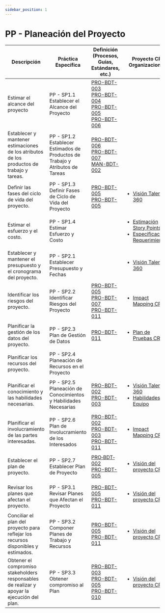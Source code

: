 ```yaml
---
sidebar_position: 1
---
```


# PP - Planeación del Proyecto

| Descripción| Práctica Específica | Definición (Procesos, Guías, Estándares, etc.) | Proyecto CR Organizacional | Proyecto Zeitgeist | Proyecto Departamental |
| ---------- | ------------------- | ---------------------------------------------- | -------------------------- | ------------------ | ---------------------- |
| Estimar el alcance del proyecto | PP - SP1.1 Establecer el Alcance del Proyecto | [PRO-BDT-003](https://black-dot-2024.github.io/docs/procesos/pro-bdt-003)<br/>[PRO-BDT-004](https://black-dot-2024.github.io/docs/procesos/pro-bdt-004)<br/>[PRO-BDT-005](https://black-dot-2024.github.io/docs/procesos/pro-bdt-005)<br/>[PRO-BDT-006](https://black-dot-2024.github.io/docs/procesos/pro-bdt-006) ||||
| Establecer y mantener estimaciones de los atributos de los productos de trabajo y tareas. | PP - SP1.2 Establecer Estimados de Productos de Trabajo y Atributos de Tareas | [PRO-BDT-006](https://black-dot-2024.github.io/docs/procesos/pro-bdt-006)<br/>[PRO-BDT-007](https://black-dot-2024.github.io/docs/procesos/pro-bdt-007)<br/>[MAN-BDT-002](https://black-dot-2024.github.io/docs/manuales/man-bdt-002)||||
| Definir las fases del ciclo de vida del proyecto.| PP - SP1.3 Definir Fases de Ciclo de Vida del Proyecto | [PRO-BDT-005](https://black-dot-2024.github.io/docs/procesos/pro-bdt-005)<br/>[PRO-BDT-005](https://black-dot-2024.github.io/docs/procesos/pro-bdt-005)| <ul><li>[Visión Talent 360](https://black-dot-2024.github.io/docs/cr/vision-proyecto-cr)</li></ul> | <ul><li>[Visión Link Bridge](https://black-dot-2024.github.io/docs/zeitgeist/vision-proyecto-ZG)</li></ul>||
| Estimar el esfuerzo y el costo. | PP - SP1.4 Estimar Esfuerzo y Costo || <ul><li>[Estimación Story Points](https://docs.google.com/spreadsheets/d/1lNOVNnsdsVJek45aO1toTt4Lu7ilCMPdROHOZuUJelY/edit?usp=sharing)</li><li>[Especificación Requerimientos](https://docs.google.com/document/d/1hI8OAU9Ew45tZoit4cKFguI77ariTvotBL8Udo071mU/edit)</li></ul> | <ul><li>[PVG Zeitgeist](https://docs.google.com/spreadsheets/d/1OztJ9xOr7IbeKYa5hAtZXQzR3f2LZphNfgC23aanGpI/edit?usp=sharing)</li><li>[Especificación Requerimientos](https://docs.google.com/document/d/1j7CtRqzuAebw2_GAww44feldwdizBmAH_09C2hNYo3M/edit)</li></ul> |<ul><li>[WBS Requerimientos](https://drive.google.com/file/d/19dlRblWGMko3MZnHVwAu8GvEydhHw7jE/view?usp=sharing)</li></ul>|
| Establecer y mantener el presupuesto y el cronograma del proyecto.| PP - SP2.1 Establecer Presupuesto y Fechas|| <ul><li>[Visión Talent 360](https://black-dot-2024.github.io/docs/cr/vision-proyecto-cr)</li></ul>| <ul><li>[Visión Link Bridge](https://black-dot-2024.github.io/docs/zeitgeist/vision-proyecto-ZG)</li></ul> ||
| Identificar los riesgos del proyecto. | PP - SP2.2 Identificar Riesgos del Proyecto | [PRO-BDT-005](https://black-dot-2024.github.io/docs/procesos/pro-bdt-005) <br/> [PRO-BDT-007](https://black-dot-2024.github.io/docs/procesos/pro-bdt-007) <br/> [PRO-BDT-011](https://black-dot-2024.github.io/docs/procesos/pro-bdt-011) | <ul><li>[Impact Mapping CR](https://black-dot-2024.github.io/docs/cr/impact-mapping-cr)</li></ul> | <ul><li>[Impact Mapping Zeitgeist](https://black-dot-2024.github.io/docs/zeitgeist/imapactMappingZG)</li><li>[Plan de riesgo](https://docs.google.com/document/d/12so_aS0lc8S0RLFQ93WE19WfS5P1stKc-y-GkQZwHY8/edit#heading=h.egtxurfjw21d)</li></ul> |<ul><li>[Matriz de Riesgos](https://docs.google.com/spreadsheets/d/1qlkNWrnsY4GdnN6vlMMmOpeQMdMY4EydTHZ9DmPvUGE/edit#gid=1756945596)</li></ul> |
| Planificar la gestión de los datos del proyecto. | PP - SP2.3 Plan de Gestión de Datos | [PRO-BDT-011](https://black-dot-2024.github.io/docs/procesos/pro-bdt-011) | <ul><li>[Plan de Pruebas CR](https://black-dot-2024.github.io/docs/cr/cr-testplan)</li></ul> | <ul><li>[Plan de Pruebas Zeitgeist](https://black-dot-2024.github.io/docs/cr/cr-testplan)</li></ul>||
| Planificar los recursos del proyecto.| PP - SP2.4 Planeación de Recursos en el Proyecto|||||
| Planificar el conocimiento y las habilidades necesarias. | PP - SP2.5 Planeación de Conocimientos y Habilidades Necesarias | [PRO-BDT-002](https://black-dot-2024.github.io/docs/procesos/pro-bdt-002) <br/> [PRO-BDT-003](https://black-dot-2024.github.io/docs/procesos/pro-bdt-003) | <ul><li>[Visión Talent 360](https://black-dot-2024.github.io/docs/cr/vision-proyecto-cr)</li><li>[Habilidades del Equipo](https://docs.google.com/spreadsheets/d/1I4VOj09aVSU3XO66GxQoq2E3B4ZLRGpBn8LZamw1w2s/edit#gid=0)</li></ul> | <ul><li>[Visión Link Bridge](https://black-dot-2024.github.io/docs/zeitgeist/vision-proyecto-ZG)</li></ul> ||
| Planificar el involucramiento de las partes interesadas.| PP - SP2.6 Plan de Involucramiento de los Interesados | [PRO-BDT-002](https://black-dot-2024.github.io/docs/procesos/pro-bdt-002) <br/> [PRO-BDT-003](https://black-dot-2024.github.io/docs/procesos/pro-bdt-003) <br/> [PRO-BDT-011](https://black-dot-2024.github.io/docs/procesos/pro-bdt-011) | <ul><li>[Impact Mapping CR](https://black-dot-2024.github.io/docs/cr/impact-mapping-cr)</li></ul> | <ul><li>[Impact Mapping Zeitgeist](https://black-dot-2024.github.io/docs/zeitgeist/imapactMappingZG)</li></ul>||
| Establecer el plan de proyecto.| PP - SP2.7 Establecer Plan de Proyecto | [PRO‐BDT‐002](https://black-dot-2024.github.io/docs/procesos/pro-bdt-002) <br/> [PRO-BDT-005](https://black-dot-2024.github.io/docs/procesos/pro-bdt-005) | <ul><li>[Visión del proyecto CR](https://black-dot-2024.github.io/docs/cr/vision-proyecto-cr)</li></ul> | <ul><li>[Visión del proyecto Zeitgeist](https://black-dot-2024.github.io/docs/zeitgeist/vision-proyecto-ZG)</li></ul> ||
| Revisar los planes que afectan el proyecto.| PP - SP3.1 Revisar Planes que Afectan el Proyecto | [PRO-BDT-005](https://black-dot-2024.github.io/docs/procesos/pro-bdt-005) <br/> [PRO-BDT-011](https://black-dot-2024.github.io/docs/procesos/pro-bdt-011) | <ul><li>[Visión del proyecto CR](https://black-dot-2024.github.io/docs/cr/vision-proyecto-cr)</li></ul> | <ul><li>[Visión del proyecto Zeitgeist](https://black-dot-2024.github.io/docs/zeitgeist/vision-proyecto-ZG)</li></ul> ||
| Conciliar el plan del proyecto para reflejar los recursos disponibles y estimados. | PP - SP3.2 Componer Planes de Trabajo y Recursos | [PRO-BDT-005](https://black-dot-2024.github.io/docs/procesos/pro-bdt-005) <br/> [PRO-BDT-011](https://black-dot-2024.github.io/docs/procesos/pro-bdt-011) | <ul><li>[Visión del proyecto CR](https://black-dot-2024.github.io/docs/cr/vision-proyecto-cr)</li></ul> | <ul><li>[Visión del proyecto Zeitgeist](https://black-dot-2024.github.io/docs/zeitgeist/vision-proyecto-ZG)</li></ul>||
| Obtener el compromiso stakeholders responsables de realizar y apoyar la ejecución del plan. | PP - SP3.3 Obtener compromiso al Plan | [PRO-BDT-003](https://black-dot-2024.github.io/docs/procesos/pro-bdt-003) <br/> [PRO-BDT-005](https://black-dot-2024.github.io/docs/procesos/pro-bdt-005) <br/> [PRO-BDT-010](https://black-dot-2024.github.io/docs/procesos/pro-bdt-010) | <ul><li>[Visión del proyecto CR](https://black-dot-2024.github.io/docs/cr/vision-proyecto-cr)</li></ul> | <ul><li>[Visión del proyecto Zeitgeist](https://black-dot-2024.github.io/docs/zeitgeist/vision-proyecto-ZG)</li></ul>||

